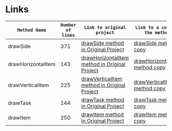 # Links
| `Method Name` |`Number of lines` | `Link to original project`| `Link to a copy of the method`|
|---------------|------------------|---------------------------|-------------------------------|
| drawSide  |371| <a href="https://github.com/jfree/jfreechart/blob/f574e3d9585d29c30af6ceb4b56b8bfdd9b14e42/src/main/java/org/jfree/chart/plot/PiePlot3D.java"> drawSide method in Original Project</a > |<a href="https://github.com/Aleli03/LinksToMethods/blob/master/Copy%20of%20methods/DrawSideMethod.java"> drawSide method copy</a >|
|drawHorizontalItem |143 |<a href="https://github.com/jfree/jfreechart/blob/f574e3d9585d29c30af6ceb4b56b8bfdd9b14e42/src/main/java/org/jfree/chart/renderer/category/BoxAndWhiskerRenderer.java"> drawHorizontalItem method in Original Project</a > |<a href="https://github.com/Aleli03/LinksToMethods/blob/master/Copy%20of%20methods/drawHorizontalItemMethod.java"> drawHorizontalItem method copy</a >|
|drawVerticalItem |225 |<a href="https://github.com/jfree/jfreechart/blob/f574e3d9585d29c30af6ceb4b56b8bfdd9b14e42/src/main/java/org/jfree/chart/renderer/category/BoxAndWhiskerRenderer.java"> drawVerticalItem method in Original Project</a > |<a href="https://github.com/Aleli03/LinksToMethods/blob/master/Copy%20of%20methods/drawVerticalItemMethod.java"> drawVerticalItem method copy</a >|
|drawTask|144|<a href="https://github.com/jfree/jfreechart/blob/f574e3d9585d29c30af6ceb4b56b8bfdd9b14e42/src/main/java/org/jfree/chart/renderer/category/GanttRenderer.java"> drawTask method in Original Project</a > |<a href="https://github.com/Aleli03/LinksToMethods/blob/master/Copy%20of%20methods/drawTaskMethod.java"> drawTask method copy</a >|
|drawItem|250|<a href="https://github.com/jfree/jfreechart/blob/f574e3d9585d29c30af6ceb4b56b8bfdd9b14e42/src/main/java/org/jfree/chart/renderer/xy/StackedXYAreaRenderer2.java"> drawItem method in Original Project</a > |<a href="https://github.com/Aleli03/LinksToMethods/blob/master/Copy%20of%20methods/drawItemMethod.java"> drawItem method copy</a >|

